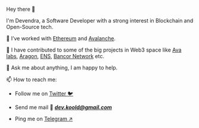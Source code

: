 Hey there 👋

I'm Devendra, a Software Developer with a strong interest in Blockchain and Open-Source tech.

🌱 I’ve worked with [Ethereum](https://ethereum.org/en/) and [Avalanche](https://www.avalabs.org/).

🥇 I have contributed to some of the big projects in Web3 space like [Ava labs](https://github.com/ava-labs/avalanche-docs/graphs/contributors), [Aragon](https://github.com/aragon), [ENS](https://github.com/ensdomains/address-encoder/graphs/contributors), 
[Bancor Network](https://github.com/bancorprotocol/sdk/graphs/contributors) etc.

💬 Ask me about anything, I am happy to help.

📫 How to reach me: 

- Follow me on  [Twitter :bird:](https://twitter.com/de_villa7)

- Send me mail :love_letter: ***dev.koold@gmail.com***

- Ping me on [Telegram :arrow_upper_right:](https://t.me/Devilla7)
